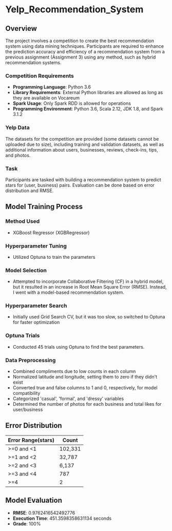 # Yelp_Recommendation_System

## Overview
The project involves a competition to create the best recommendation system using data mining techniques. Participants are required to enhance the prediction accuracy and efficiency of a recommendation system from a previous assignment (Assignment 3) using any method, such as hybrid recommendation systems.

### Competition Requirements
- **Programming Language**: Python 3.6
- **Library Requirements**: External Python libraries are allowed as long as they are available on Vocareum
- **Spark Usage**: Only Spark RDD is allowed for operations
- **Programming Environment**: Python 3.6, Scala 2.12, JDK 1.8, and Spark 3.1.2

### Yelp Data
The datasets for the competition are provided (some datasets cannot be uploaded due to size), including training and validation datasets, as well as additional information about users, businesses, reviews, check-ins, tips, and photos.

### Task
Participants are tasked with building a recommendation system to predict stars for (user, business) pairs. Evaluation can be done based on error distribution and RMSE.

## Model Training Process

### Method Used
- XGBoost Regressor (XGBRegressor)

### Hyperparameter Tuning
- Utilized Optuna to train the parameters

### Model Selection
- Attempted to incorporate Collaborative Filtering (CF) in a hybrid model, but it resulted in an increase in Root Mean Square Error (RMSE). Instead, I went with a model-based recommendation system.

### Hyperparameter Search
- Initially used Grid Search CV, but it was too slow, so switched to Optuna for faster optimization

### Optuna Trials
- Conducted 45 trials using Optuna to find the best parameters.

### Data Preprocessing
- Combined compliments due to low counts in each column
- Normalized latitude and longitude, setting them to zero if they didn't exist
- Converted true and false columns to 1 and 0, respectively, for model compatibility
- Categorized 'casual', 'formal', and 'dressy' variables
- Determined the number of photos for each business and total likes for user/business


## Error Distribution

| Error Range(stars)    | Count   |
|-----------------|---------|
| >=0 and <1      | 102,331 |
| >=1 and <2      | 32,787  |
| >=2 and <3      | 6,137   |
| >=3 and <4      | 787     |
| >=4             | 2       |

## Model Evaluation

- **RMSE**: 0.9762416542492776
- **Execution Time**: 451.3598358631134 seconds
- **Grade**: 100%

